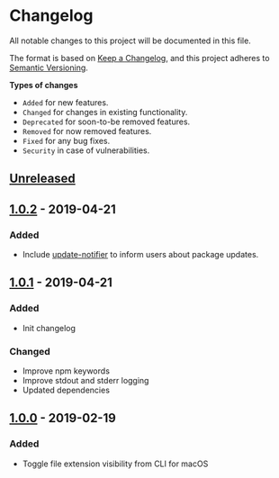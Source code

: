 # Changelog

All notable changes to this project will be documented in this file.

The format is based on [Keep a Changelog](https://keepachangelog.com/en/1.0.0/),
and this project adheres to [Semantic Versioning](https://semver.org/spec/v2.0.0.html).

**Types of changes**

- `Added` for new features.
- `Changed` for changes in existing functionality.
- `Deprecated` for soon-to-be removed features.
- `Removed` for now removed features.
- `Fixed` for any bug fixes.
- `Security` in case of vulnerabilities.

## [Unreleased]

## [1.0.2] - 2019-04-21

### Added

- Include [update-notifier](https://github.com/yeoman/update-notifier) to inform users about package updates.

## [1.0.1] - 2019-04-21

### Added

- Init changelog

### Changed

- Improve npm keywords
- Improve stdout and stderr logging
- Updated dependencies

## [1.0.0] - 2019-02-19

### Added

- Toggle file extension visibility from CLI for macOS

[unreleased]: https://github.com/rodrigobdz/hide-file-extension-mac/compare/v1.0.2...HEAD
[1.0.2]: https://github.com/rodrigobdz/hide-file-extension-mac/compare/v1.0.1...v1.0.2
[1.0.1]: https://github.com/rodrigobdz/hide-file-extension-mac/compare/v1.0.0...v1.0.1
[1.0.0]: https://github.com/rodrigobdz/hide-file-extension-mac/compare/d382a452d0be4c36f6a217e87cad4c652311d406...v1.0.0
